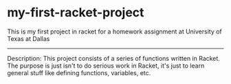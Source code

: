 # my-first-racket-project
This is my first project in racket for a homework assignment at University of Texas at Dallas

-----------------------------------------------------------------------------------------------------

Description: This project consists of a series of functions written in Racket. The purpose is just isn't to
do serious work in Racket, it's just to learn general stuff like defining functions, variables, etc.

